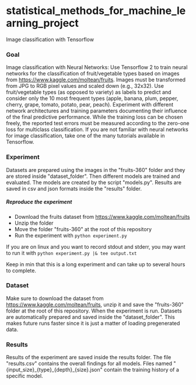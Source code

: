 # statistical_methods_for_machine_learning_project
Image classification with Tensorflow

### Goal
Image classification with Neural Networks: Use Tensorflow 2 to train neural networks for the classification of fruit/vegetable types based on images from https://www.kaggle.com/moltean/fruits. Images must be transformed from JPG to RGB pixel values and scaled down (e.g., 32x32). Use fruit/vegetable types (as opposed to variety) as labels to predict and consider only the 10 most frequent types (apple, banana, plum, pepper, cherry, grape, tomato, potato, pear, peach). Experiment with different network architectures and training parameters documenting their influence of the final predictive performance. While the training loss can be chosen freely, the reported test errors must be measured according to the zero-one loss for multiclass classification.
If you are not familiar with neural networks for image classification, take one of the many tutorials available in Tensorflow.

### Experiment
Datasets are prepared using the images in the "fruits-360" folder and they are stored inside "dataset_folder". Then different models are trained and evaluated. The models are created by the script "models.py". Results are saved in csv and json formats inside the "results" folder.

##### Reproduce the experiment
* Download the fruits dataset from https://www.kaggle.com/moltean/fruits
* Unzip the folder
* Move the folder "fruits-360" at the root of this repository
* Run the experiment with `python experiment.py`

If you are on linux and you want to record stdout and stderr, you may want to run it with `python experiment.py |& tee output.txt`

Keep in min that this is a long experiment and can take up to several hours to complete.

### Dataset
Make sure to download the dataset from https://www.kaggle.com/moltean/fruits, unzip it and save the "fruits-360" folder at the root of this repository.
When the experiment is run. Datasets are automatically prepared and saved inside the "dataset_folder". This makes future runs faster since it is just a matter of loading pregenerated data.

### Results
Results of the experiment are saved inside the results folder.
The file "results.csv" contains the overall findings for all models.
Files named "{input_size}\_{type}\_{depth}\_{size}.json" contain the training history of a specific model.
